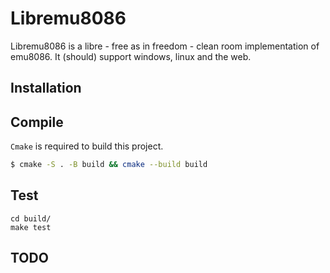 # Libremu8086

Libremu8086 is a libre - free as in freedom - clean room
implementation of emu8086. It (should) support windows, linux and the
web.

## Installation
## Compile
`Cmake` is required to build this project.

```bash
$ cmake -S . -B build && cmake --build build
```
## Test
```
cd build/
make test
```

## TODO
